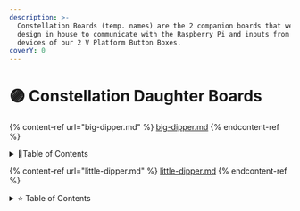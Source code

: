 ```yaml
---
description: >-
  Constellation Boards (temp. names) are the 2 companion boards that we custom
  design in house to communicate with the Raspberry Pi and inputs from the other
  devices of our 2 V Platform Button Boxes.
coverY: 0
---
```


# 🟣 Constellation Daughter Boards

{% content-ref url="big-dipper.md" %}
[big-dipper.md](big-dipper.md)
{% endcontent-ref %}

<details>

<summary><span data-gb-custom-inline data-tag="emoji" data-code="1f31f">🌟</span>Table of Contents</summary>

<mark style="color:purple;">In progress...</mark>

</details>



{% content-ref url="little-dipper.md" %}
[little-dipper.md](little-dipper.md)
{% endcontent-ref %}

<details>

<summary><span data-gb-custom-inline data-tag="emoji" data-code="2b50">⭐</span> Table of Contents</summary>

<mark style="color:purple;">In progress...</mark>

</details>
